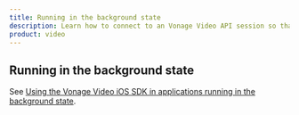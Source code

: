 ```yaml
--- 
title: Running in the background state 
description: Learn how to connect to an Vonage Video API session so that participants can use audio, video, and messaging functionality in your ios application.
product: video 
---
```


## Running in the background state

See [Using the Vonage Video iOS SDK in applications running in the background state](/developer/sdks/ios/background-state.html).
